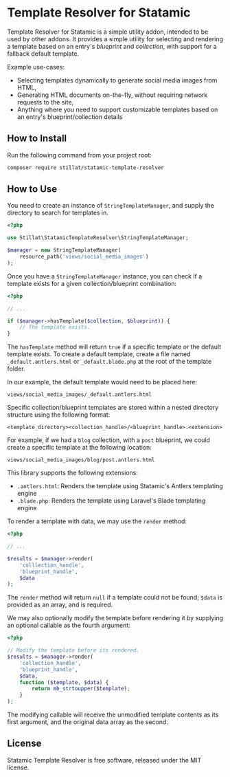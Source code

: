 # Template Resolver for Statamic

Template Resolver for Statamic is a simple utility addon, intended to be used by other addons. It provides a simple utility for selecting and rendering a template based on an entry's *blueprint* and *collection*, with support for a fallback default template.

Example use-cases:

* Selecting templates dynamically to generate social media images from HTML,
* Generating HTML documents on-the-fly, without requiring network requests to the site,
* Anything where you need to support customizable templates based on an entry's blueprint/collection details

## How to Install

Run the following command from your project root:

``` bash
composer require stillat/statamic-template-resolver
```

## How to Use

You need to create an instance of `StringTemplateManager`, and supply the directory to search for templates in.

```php
<?php

use Stillat\StatamicTemplateResolver\StringTemplateManager;

$manager = new StringTemplateManager(
    resource_path('views/social_media_images')
);
```

Once you have a `StringTemplateManager` instance, you can check if a template exists for a given collection/blueprint combination:

```php
<?php

// ...

if ($manager->hasTemplate($collection, $blueprint)) {
    // The template exists.
}

```

The `hasTemplate` method will return `true` if a specific template *or* the default template exists. To create a default template, create a file named `_default.antlers.html` or `_default.blade.php` at the root of the template folder.

In our example, the default template would need to be placed here:

```
views/social_media_images/_default.antlers.html
```

Specific collection/blueprint templates are stored within a nested directory structure using the following format:

```
<template_directory><collection_handle>/<blueprint_handle>.<extension>
```

For example, if we had a `blog` collection, with a `post` blueprint, we could create a specific template at the following location:

```
views/social_media_images/blog/post.antlers.html
```

This library supports the following extensions:

* `.antlers.html`: Renders the template using Statamic's Antlers templating engine
* `.blade.php`: Renders the template using Laravel's Blade templating engine

To render a template with data, we may use the `render` method:

```php
<?php

// ...

$results = $manager->render(
    'colllection_handle',
    'blueprint_handle',
    $data
);

```

The `render` method will return `null` if a template could not be found; `$data` is provided as an array, and is required.

We may also optionally modify the template before rendering it by supplying an optional callable as the fourth argument:

```php
<?php

// Modify the template before its rendered.
$results = $manager->render(
    'collection_handle',
    'blueprint_handle',
    $data,
    function ($template, $data) {
        return mb_strtoupper($template);
    }
);

```

The modifying callable will receive the unmodified template contents as its first argument, and the original data array as the second.

## License

Statamic Template Resolver is free software, released under the MIT license.

